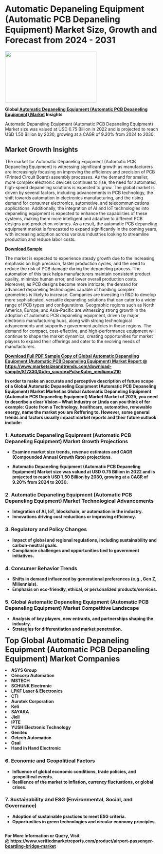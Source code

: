 <H1>Automatic Depaneling Equipment (Automatic PCB Depaneling Equipment) Market Size, Growth and Forecast from 2024 - 2031</H1><img class="aligncenter size-medium wp-image-584254" src="https://thirdeyenews.in/wp-content/uploads/2024/09/Global-Market-Research-300x168.jpeg" alt="" width="300" height="168" /><p><strong>Global&nbsp;<a href="https://www.marketsizeandtrends.com/download-sample/817330/&amp;utm_source=Pulse&amp;utm_medium=210">Automatic Depaneling Equipment (Automatic PCB Depaneling Equipment) Market</a> Insights</strong></p><p>Automatic Depaneling Equipment (Automatic PCB Depaneling Equipment) Market size was valued at USD 0.75 Billion in 2022 and is projected to reach USD 1.50 Billion by 2030, growing at a CAGR of 9.20% from 2024 to 2030.</p><p><h2>Market Growth Insights</h2> <p>The market for Automatic Depaneling Equipment (Automatic PCB Depaneling Equipment) is witnessing significant growth as manufacturers are increasingly focusing on improving the efficiency and precision of PCB (Printed Circuit Board) assembly processes. As the demand for smaller, more complex electronic devices continues to rise, the need for automated, high-speed depaneling solutions is expected to grow. The global market is driven by several factors, including advancements in PCB technology, the shift towards automation in electronics manufacturing, and the rising demand for consumer electronics, automotive, and telecommunications applications. Additionally, the integration of AI and IoT technologies into depaneling equipment is expected to enhance the capabilities of these systems, making them more intelligent and adaptive to different PCB designs and production volumes. As a result, the automatic PCB depaneling equipment market is forecasted to expand significantly in the coming years, with increasing adoption across various industries looking to streamline production and reduce labor costs.</p> <p><strong><a href="download-link-here">Download Sample</a></strong></p> <p>The market is expected to experience steady growth due to the increasing emphasis on high precision, faster production cycles, and the need to reduce the risk of PCB damage during the depaneling process. The automation of this task helps manufacturers maintain consistent product quality, minimize human error, and lower overall production costs. Moreover, as PCB designs become more intricate, the demand for advanced depaneling technologies capable of handling complex geometries is likely to increase. Companies are investing in R&D to develop more sophisticated, versatile depaneling solutions that can cater to a wider range of PCB types and configurations. Geographic regions such as North America, Europe, and Asia-Pacific are witnessing strong growth in the adoption of automatic PCB depaneling equipment, driven by major electronic manufacturing hubs, along with strong technological advancements and supportive government policies in these regions. The demand for compact, cost-effective, and high-performance equipment will continue to shape the market dynamics, creating opportunities for market players to expand their offerings and cater to the evolving needs of manufacturers.</p> <p><strong><a href="get-more-link-here"></p><p><span class=""><strong>Download Full PDF Sample Copy of Global Automatic Depaneling Equipment (Automatic PCB Depaneling Equipment) Market Report</strong> @ <a href="https://www.marketsizeandtrends.com/download-sample/817330/&amp;utm_source=Pulse&amp;utm_medium=210" target="_blank">https://www.marketsizeandtrends.com/download-sample/817330/&amp;utm_source=Pulse&amp;utm_medium=210</a></span></p><p>In order to make an accurate and perceptive description of future scope of a Global&nbsp;Automatic Depaneling Equipment (Automatic PCB Depaneling Equipment) Market Market as Global&nbsp;Automatic Depaneling Equipment (Automatic PCB Depaneling Equipment) Market Market of 2025, you need to describe a clear Vision &ndash; What Industry or Linda can you think of for example: Quote from a Technology, healthcare, automotive, renewable energy, name the market you are Reffering to. However, some general trends and factors usually impact market reports and their future outlook include:</p><h3>1.&nbsp;<strong>Automatic Depaneling Equipment (Automatic PCB Depaneling Equipment) Market Growth Projections</strong></h3><ul><li>Examine market size trends, revenue estimates and CAGR (Compounded Annual Growth Rate) projections.</li><li><p>Automatic Depaneling Equipment (Automatic PCB Depaneling Equipment) Market size was valued at USD 0.75 Billion in 2022 and is projected to reach USD 1.50 Billion by 2030, growing at a CAGR of 9.20% from 2024 to 2030.</p></li></ul><h3>2.&nbsp;<strong>Automatic Depaneling Equipment (Automatic PCB Depaneling Equipment) Market Technological Advancements</strong></h3><ul><li>Integration of AI, IoT, blockchain, or automation in the industry.</li><li>Innovations driving cost reductions or improving efficiency.</li></ul><h3>3.&nbsp;<strong>Regulatory and Policy Changes</strong></h3><ul><li>Impact of global and regional regulations, including sustainability and carbon-neutral goals.</li><li>Compliance challenges and opportunities tied to government initiatives.</li></ul><h3>4.&nbsp;<strong>Consumer Behavior Trends</strong></h3><ul><li>Shifts in demand influenced by generational preferences (e.g., Gen Z, Millennials).</li><li>Emphasis on eco-friendly, ethical, or personalized products/services.</li></ul><h3>5.&nbsp;<strong>Global Automatic Depaneling Equipment (Automatic PCB Depaneling Equipment) Market Competitive Landscape</strong></h3><ul><li>Analysis of key players, new entrants, and partnerships shaping the industry.</li><li>Strategies for differentiation and market penetration.</li></ul><p data-pm-slice="1 1 []"><span style="color: inherit; font-family: inherit; font-size: 25px;">Top Global Automatic Depaneling Equipment (Automatic PCB Depaneling Equipment) Market Companies</span></p><div class="" data-test-id=""><p><li>ASYS Group</li><li> Cencorp Automation</li><li> MSTECH</li><li> SCHUNK Electronic</li><li> LPKF Laser & Electronics</li><li> CTI</li><li> Aurotek Corporation</li><li> Keli</li><li> SAYAKA</li><li> Jieli</li><li> IPTE</li><li> YUSH Electronic Technology</li><li> Genitec</li><li> Getech Automation</li><li> Osai</li><li> Hand in Hand Electronic</li></p></div><h3>6.&nbsp;<strong>Economic and Geopolitical Factors</strong></h3><ul><li>Influence of global economic conditions, trade policies, and geopolitical events.</li><li>Resilience of the market to inflation, currency fluctuations, or global crises.</li></ul><h3>7.&nbsp;<strong>Sustainability and ESG (Environmental, Social, and Governance)</strong></h3><ul><li>Adoption of sustainable practices to meet ESG criteria.</li><li>Opportunities in green technologies and circular economy principles.</li></ul><h2><strong style="font-size: 14px;">For More Information or Query, Visit @&nbsp;</strong><a style="background-color: #ffffff; font-size: 14px;" href="https://www.marketsizeandtrends.com/report/automatic-depaneling-equipment-automatic-pcb-depaneling-equipment-market/" target="_blank">https://www.verifiedmarketreports.com/product/airport-passenger-boarding-bridge-market</a></h2>
